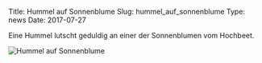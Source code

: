 Title: Hummel auf Sonnenblume
Slug: hummel_auf_sonnenblume
Type: news
Date: 2017-07-27

Eine Hummel lutscht geduldig an einer der Sonnenblumen vom Hochbeet.

<img src="/images/17_jul.png" alt="Hummel auf Sonnenblume"/>

